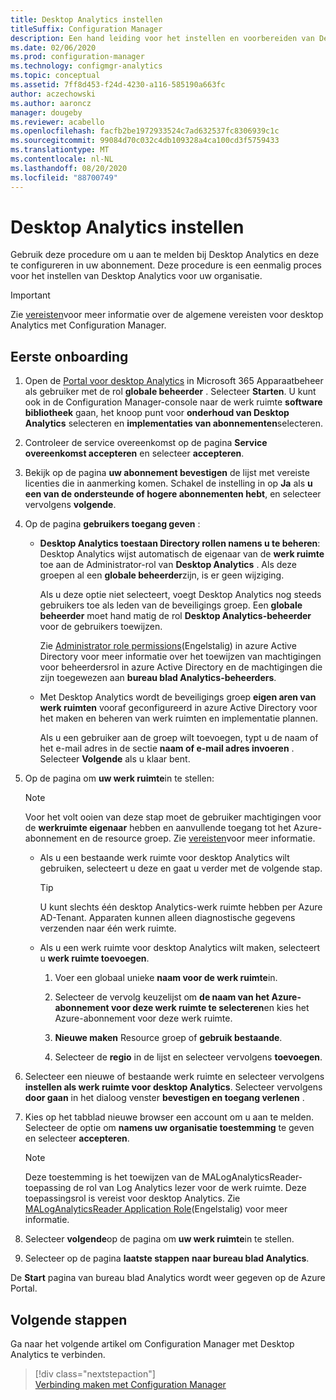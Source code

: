 ```yaml
---
title: Desktop Analytics instellen
titleSuffix: Configuration Manager
description: Een hand leiding voor het instellen en voorbereiden van Desktop Analytics.
ms.date: 02/06/2020
ms.prod: configuration-manager
ms.technology: configmgr-analytics
ms.topic: conceptual
ms.assetid: 7ff8d453-f24d-4230-a116-585190a663fc
author: aczechowski
ms.author: aaroncz
manager: dougeby
ms.reviewer: acabello
ms.openlocfilehash: facfb2be1972933524c7ad632537fc8306939c1c
ms.sourcegitcommit: 99084d70c032c4db109328a4ca100cd3f5759433
ms.translationtype: MT
ms.contentlocale: nl-NL
ms.lasthandoff: 08/20/2020
ms.locfileid: "88700749"
---
```

# <a name="how-to-set-up-desktop-analytics"></a>Desktop Analytics instellen

Gebruik deze procedure om u aan te melden bij Desktop Analytics en deze te configureren in uw abonnement. Deze procedure is een eenmalig proces voor het instellen van Desktop Analytics voor uw organisatie.  

> [!Important]  
> Zie [vereisten](overview.md#prerequisites)voor meer informatie over de algemene vereisten voor desktop Analytics met Configuration Manager.  

## <a name="initial-onboarding"></a>Eerste onboarding

1. Open de [Portal voor desktop Analytics](https://aka.ms/desktopanalytics) in Microsoft 365 Apparaatbeheer als gebruiker met de rol **globale beheerder** . Selecteer **Starten**. U kunt ook in de Configuration Manager-console naar de werk ruimte **software bibliotheek** gaan, het knoop punt voor **onderhoud van Desktop Analytics** selecteren en **implementaties van abonnementen**selecteren.

2. Controleer de service overeenkomst op de pagina **Service overeenkomst accepteren** en selecteer **accepteren**.  

3. Bekijk op de pagina **uw abonnement bevestigen** de lijst met vereiste licenties die in aanmerking komen. Schakel de instelling in op **Ja** als **u een van de ondersteunde of hogere abonnementen hebt**, en selecteer vervolgens **volgende**.  

4. Op de pagina **gebruikers toegang geven** :

    - **Desktop Analytics toestaan Directory rollen namens u te beheren**: Desktop Analytics wijst automatisch de eigenaar van de **werk ruimte** toe aan de Administrator-rol van **Desktop Analytics** . Als deze groepen al een **globale beheerder**zijn, is er geen wijziging.

        Als u deze optie niet selecteert, voegt Desktop Analytics nog steeds gebruikers toe als leden van de beveiligings groep. Een **globale beheerder** moet hand matig de rol **Desktop Analytics-beheerder** voor de gebruikers toewijzen.

        Zie [Administrator role permissions](/azure/active-directory/users-groups-roles/directory-assign-admin-roles)(Engelstalig) in azure Active Directory voor meer informatie over het toewijzen van machtigingen voor beheerdersrol in azure Active Directory en de machtigingen die zijn toegewezen aan **bureau blad Analytics-beheerders**.  

    - Met Desktop Analytics wordt de beveiligings groep **eigen aren van werk ruimten** vooraf geconfigureerd in azure Active Directory voor het maken en beheren van werk ruimten en implementatie plannen.

        Als u een gebruiker aan de groep wilt toevoegen, typt u de naam of het e-mail adres in de sectie **naam of e-mail adres invoeren** . Selecteer **Volgende** als u klaar bent.

5. Op de pagina om **uw werk ruimte**in te stellen:  

    > [!NOTE]  
    > Voor het volt ooien van deze stap moet de gebruiker machtigingen voor de **werkruimte eigenaar** hebben en aanvullende toegang tot het Azure-abonnement en de resource groep. Zie [vereisten](overview.md#prerequisites)voor meer informatie.  

    - Als u een bestaande werk ruimte voor desktop Analytics wilt gebruiken, selecteert u deze en gaat u verder met de volgende stap.  

        > [!TIP]  
        > U kunt slechts één desktop Analytics-werk ruimte hebben per Azure AD-Tenant. Apparaten kunnen alleen diagnostische gegevens verzenden naar één werk ruimte.  

    - Als u een werk ruimte voor desktop Analytics wilt maken, selecteert u **werk ruimte toevoegen**.  

        1. Voer een globaal unieke **naam voor de werk ruimte**in.

        2. Selecteer de vervolg keuzelijst om **de naam van het Azure-abonnement voor deze werk ruimte te selecteren**en kies het Azure-abonnement voor deze werk ruimte.  

        3. **Nieuwe maken** Resource groep of **gebruik bestaande**.

        4. Selecteer de **regio** in de lijst en selecteer vervolgens **toevoegen**.  

6. Selecteer een nieuwe of bestaande werk ruimte en selecteer vervolgens **instellen als werk ruimte voor desktop Analytics**.  Selecteer vervolgens **door gaan** in het dialoog venster **bevestigen en toegang verlenen** .  

7. Kies op het tabblad nieuwe browser een account om u aan te melden. Selecteer de optie om **namens uw organisatie toestemming** te geven en selecteer **accepteren**.  

    > [!Note]  
    > Deze toestemming is het toewijzen van de MALogAnalyticsReader-toepassing de rol van Log Analytics lezer voor de werk ruimte. Deze toepassingsrol is vereist voor desktop Analytics. Zie [MALogAnalyticsReader Application Role](troubleshooting.md#bkmk_MALogAnalyticsReader)(Engelstalig) voor meer informatie.  

8. Selecteer **volgende**op de pagina om **uw werk ruimte**in te stellen.  

9. Selecteer op de pagina **laatste stappen** **naar bureau blad Analytics**.

De **Start** pagina van bureau blad Analytics wordt weer gegeven op de Azure Portal.

## <a name="next-steps"></a>Volgende stappen

Ga naar het volgende artikel om Configuration Manager met Desktop Analytics te verbinden.
> [!div class="nextstepaction"]  
> [Verbinding maken met Configuration Manager](connect-configmgr.md)